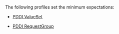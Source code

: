  

The following profiles set the minimum expectations:

* [PDDI ValueSet](requests/structuredefinition-PDDICDS-valueset.xml)

* [PDDI RequestGroup](requests/structuredefinition-PDDICDS-requestgroup-action-indicator.xml)


